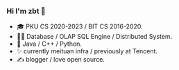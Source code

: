 ### Hi I'm zbt 👋
- 🎓 PKU CS 2020-2023 / BIT CS 2016-2020.
- 👨‍💻 Database / OLAP SQL Engine / Distributed System.
- 📖 Java / C++ / Python.
- ✨ currently meituan infra / previously at Tencent.
- ✍ blogger / love open source.
